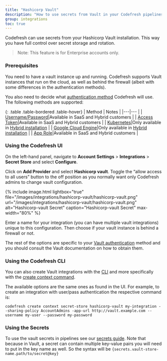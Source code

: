 ```yaml
---
title: "Hashicorp Vault"
description: "How to use secrets from Vault in your Codefresh pipelines"
group: integrations
toc: true
---
```


Codefresh can use secrets from your Hashicorp Vault installation. This way you have full control over secret storage and rotation.

>Note: This feature is for Enterprise accounts only.

### Prerequisites

You need to have a vault instance up and running. Codefresh supports Vault instances that run on the cloud, as well as behind the firewall (albeit with some differences in the authentication methods).

You also need to decide what [authentication method](https://www.vaultproject.io/docs/auth) Codefresh will use. The following methods are supported:

{: .table .table-bordered .table-hover}
| Method         | Notes |
|---|--- |
| [Username/Password](https://www.vaultproject.io/docs/auth/userpass)|Available in SaaS and Hybrid customers |
| [Access Token](https://www.vaultproject.io/docs/auth/token)|Available in SaaS and Hybrid customers |
| [Kubernetes](https://www.vaultproject.io/docs/auth/kubernetes)|Only available in [Hybrid installation]({{site.baseurl}}/docs/administration/behind-the-firewall/) |
| [Google Cloud Engine](https://www.vaultproject.io/docs/auth/gcp)|Only available in [Hybrid installation]({{site.baseurl}}/docs/administration/behind-the-firewall/) |
| [App Role](https://www.vaultproject.io/docs/auth/approle)|Available in SaaS and Hybrid customers |

### Using the Codefresh UI

On the left-hand panel, navigate to **Account Settings** > **Integrations** > **Secret Store** and select **Configure**. 

Click on **Add Provider** and select **Hashicorp vault**. Toggle the “allow access to all users” button to the off position as you normally want only Codefresh admins to change vault configuration.

{% include image.html
lightbox="true"
file="/images/integrations/hashicorp-vault/hashicorp-vault.png"
url="/images/integrations/hashicorp-vault/hashicorp-vault.png"
alt="Hashicorp-vault Secret"
caption="Hashicorp-vault Secret"
max-width="80%"
  %}

Enter a name for your integration (you can have multiple vault integrations) unique to this configuration. Then choose if your vault instance is behind a firewall or not.

The rest of the options are specific to your [Vault authentication](https://www.vaultproject.io/docs/auth) method and you should consult the Vault documentation on how to obtain them.

### Using the Codefresh CLI

You can also create Vault integrations with the [CLI](https://codefresh-io.github.io/cli/) and more specifically with the [create context command](https://codefresh-io.github.io/cli/contexts/create-context/create-secret-store-context/hashicorp-vault/).

The available options are the same ones as found in the UI. For example, to create an integration with user/pass authentication the respective command is:

`codefresh create context secret-store hashicorp-vault my-integration --sharing-policy AccountAdmins -app-url http://vault.example.com --username my-user --password my-password`


### Using the Secrets

To use the vault secrets in pipelines see our [secrets guide]({{site.baseurl}}/docs/configure-ci-cd-pipeline/secrets-store/). Note that because in Vault, a secret can contain multiple key-value pairs you will need to put in the key name as well. So the syntax will be `{secrets.vault-store-name.path/to/secret@key}`
